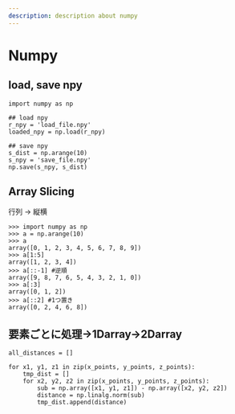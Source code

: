 ```yaml
---
description: description about numpy
---
```


# Numpy

## load, save npy

```text
import numpy as np

## load npy
r_npy = 'load_file.npy'
loaded_npy = np.load(r_npy)

## save npy
s_dist = np.arange(10)
s_npy = 'save_file.npy'
np.save(s_npy, s_dist)
```

## Array Slicing

行列 -&gt; 縦横

```text
>>> import numpy as np
>>> a = np.arange(10)
>>> a
array([0, 1, 2, 3, 4, 5, 6, 7, 8, 9])
>>> a[1:5]
array([1, 2, 3, 4])
>>> a[::-1] #逆順
array([9, 8, 7, 6, 5, 4, 3, 2, 1, 0])
>>> a[:3]
array([0, 1, 2])
>>> a[::2] #1つ置き
array([0, 2, 4, 6, 8])
```

## 要素ごとに処理-&gt;1Darray-&gt;2Darray

```text
all_distances = []

for x1, y1, z1 in zip(x_points, y_points, z_points):
    tmp_dist = []
    for x2, y2, z2 in zip(x_points, y_points, z_points):
        sub = np.array([x1, y1, z1]) - np.array([x2, y2, z2])
        distance = np.linalg.norm(sub)
        tmp_dist.append(distance)
```

